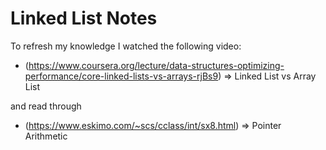 # Linked List Notes

To refresh my knowledge I watched the following video:
* (https://www.coursera.org/lecture/data-structures-optimizing-performance/core-linked-lists-vs-arrays-rjBs9) => Linked List vs Array List

and read through
* (https://www.eskimo.com/~scs/cclass/int/sx8.html) => Pointer Arithmetic
